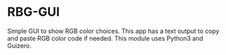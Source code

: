 # RBG-GUI
Simple GUI to show RGB color choices. This app has a text output to copy and paste RGB color code if needed.
This module uses Python3 and Guizero.

